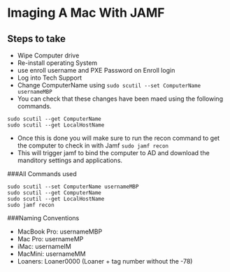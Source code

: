 Imaging A Mac With JAMF
=====================



Steps to take
--------
* Wipe Computer drive
* Re-install operating System 
* use enroll username and PXE Password on Enroll login
* Log into Tech Support
* Change ComputerName using `sudo scutil --set ComputerName usernameMBP`
* You can check that these changes have been maed using the following commands.

````
sudo scutil --get ComputerName
sudo scutil --get LocalHostName

````

* Once this is done you will make sure to run the recon command to get the computer to check in with Jamf `sudo jamf recon`
* This will trigger jamf to bind the computer to AD and download the manditory settings and applications.



###All Commands used
````
sudo scutil --set ComputerName usernameMBP
sudo scutil --get ComputerName 
sudo scutil --get LocalHostName
sudo jamf recon
````


###Naming Conventions
* MacBook Pro: usernameMBP
* Mac Pro: usernameMP
* iMac: usernameIM
* MacMini: usernameMM
* Loaners: Loaner0000 (Loaner + tag number without the -78)
	


